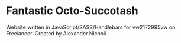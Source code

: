 # Fantastic Octo-Succotash

Website written in JavaScript/SASS/Handlebars for vw2172995vw on Freelancer.
Created by Alexander Nicholi.
